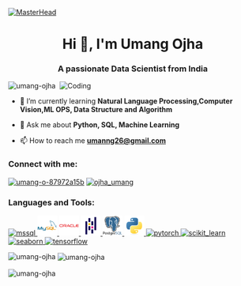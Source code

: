 [![MasterHead](https://code.visualstudio.com/assets/updates/1_44/timeline.gif)](https://github.com/Umang-Ojha)
<h1 align="center">Hi 👋, I'm Umang Ojha</h1>
<h3 align="center">A passionate Data Scientist from India</h3>
<img align="right" alt="Coding" width="400" src="https://swisscognitive.ch/wp-content/uploads/2019/10/giphy.gif">

<p align="left"> <img src="https://komarev.com/ghpvc/?username=umang-ojha&label=Profile%20views&color=0e75b6&style=flat" alt="umang-ojha" /> </p>

- 🌱 I’m currently learning **Natural Language Processing,Computer Vision,ML OPS, Data Structure and Algorithm**

- 💬 Ask me about **Python, SQL, Machine Learning**

- 📫 How to reach me **umanng26@gmail.com**

<h3 align="left">Connect with me:</h3>
<p align="left">
<a href="https://linkedin.com/in/umang-o-87972a15b" target="blank"><img align="center" src="https://raw.githubusercontent.com/rahuldkjain/github-profile-readme-generator/master/src/images/icons/Social/linked-in-alt.svg" alt="umang-o-87972a15b" height="30" width="40" /></a>
<a href="https://www.leetcode.com/ojha_umang" target="blank"><img align="center" src="https://raw.githubusercontent.com/rahuldkjain/github-profile-readme-generator/master/src/images/icons/Social/leet-code.svg" alt="ojha_umang" height="30" width="40" /></a>
</p>

<h3 align="left">Languages and Tools:</h3>
<p align="left"> <a href="https://www.microsoft.com/en-us/sql-server" target="_blank" rel="noreferrer"> <img src="https://www.svgrepo.com/show/303229/microsoft-sql-server-logo.svg" alt="mssql" width="40" height="40"/> </a> <a href="https://www.mysql.com/" target="_blank" rel="noreferrer"> <img src="https://raw.githubusercontent.com/devicons/devicon/master/icons/mysql/mysql-original-wordmark.svg" alt="mysql" width="40" height="40"/> </a> <a href="https://www.oracle.com/" target="_blank" rel="noreferrer"> <img src="https://raw.githubusercontent.com/devicons/devicon/master/icons/oracle/oracle-original.svg" alt="oracle" width="40" height="40"/> </a> <a href="https://pandas.pydata.org/" target="_blank" rel="noreferrer"> <img src="https://raw.githubusercontent.com/devicons/devicon/2ae2a900d2f041da66e950e4d48052658d850630/icons/pandas/pandas-original.svg" alt="pandas" width="40" height="40"/> </a> <a href="https://www.postgresql.org" target="_blank" rel="noreferrer"> <img src="https://raw.githubusercontent.com/devicons/devicon/master/icons/postgresql/postgresql-original-wordmark.svg" alt="postgresql" width="40" height="40"/> </a> <a href="https://www.python.org" target="_blank" rel="noreferrer"> <img src="https://raw.githubusercontent.com/devicons/devicon/master/icons/python/python-original.svg" alt="python" width="40" height="40"/> </a> <a href="https://pytorch.org/" target="_blank" rel="noreferrer"> <img src="https://www.vectorlogo.zone/logos/pytorch/pytorch-icon.svg" alt="pytorch" width="40" height="40"/> </a> <a href="https://scikit-learn.org/" target="_blank" rel="noreferrer"> <img src="https://upload.wikimedia.org/wikipedia/commons/0/05/Scikit_learn_logo_small.svg" alt="scikit_learn" width="40" height="40"/> </a> <a href="https://seaborn.pydata.org/" target="_blank" rel="noreferrer"> <img src="https://seaborn.pydata.org/_images/logo-mark-lightbg.svg" alt="seaborn" width="40" height="40"/> </a> <a href="https://www.tensorflow.org" target="_blank" rel="noreferrer"> <img src="https://www.vectorlogo.zone/logos/tensorflow/tensorflow-icon.svg" alt="tensorflow" width="40" height="40"/> </a> </p>

<p><img align="left" src="https://github-readme-stats.vercel.app/api/top-langs?username=umang-ojha&show_icons=true&locale=en&layout=compact" alt="umang-ojha" /></p>

<p>&nbsp;<img align="center" src="https://github-readme-stats.vercel.app/api?username=umang-ojha&show_icons=true&locale=en" alt="umang-ojha" /></p>

<p><img align="center" src="https://github-readme-streak-stats.herokuapp.com/?user=umang-ojha&" alt="umang-ojha" /></p>
 
